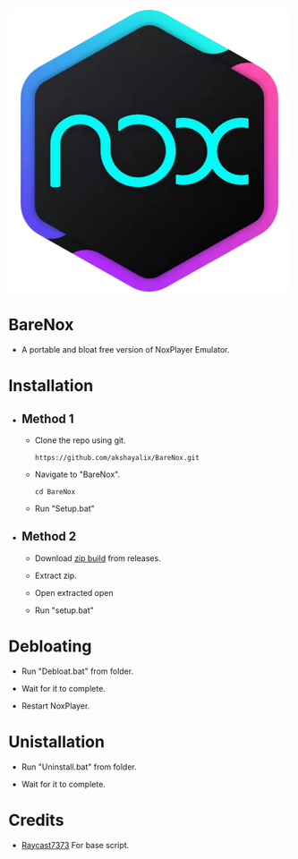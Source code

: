 <p align=center>
    <img src=.\Tools\Assets\Nox.png>
</p>

# BareNox

- A portable and bloat free version of NoxPlayer Emulator.

# Installation

- ## Method 1

  - Clone the repo using git.

    ```
    https://github.com/akshayalix/BareNox.git
    ```

  - Navigate to "BareNox".

    ```
    cd BareNox
    ```

  - Run "Setup.bat"

- ## Method 2

  - Download [zip build](https://github.com/akshayalix/BareNox/releases) from releases.

  - Extract zip.

  - Open extracted open

  - Run "setup.bat"

# Debloating

- Run "Debloat.bat" from folder.

- Wait for it to complete.

- Restart NoxPlayer.

# Unistallation

- Run "Uninstall.bat" from folder.

- Wait for it to complete.

# Credits

- [Raycast7373](https://github.com/Raycast7373/NoxPlayerPortable) For base script.
